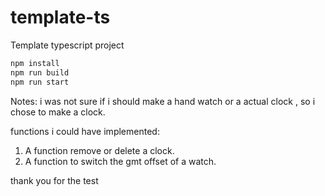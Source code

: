 # template-ts

Template typescript project

```javascript
npm install
npm run build
npm run start
```

Notes:
i was not sure if i should make a hand watch or a actual clock , so i chose to make a clock.

functions i could have implemented:

1. A function remove or delete a clock.
2. A function to switch the gmt offset of a watch.

thank you for the test
